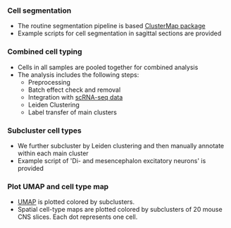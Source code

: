 ### Cell segmentation
- The routine segmentation pipeline is based [ClusterMap package](https://github.com/wanglab-broad/ClusterMap)
- Example scripts for cell segmentation in sagittal sections are provided

### Combined cell typing
- Cells in all samples are pooled together for combined analysis
- The analysis includes the following steps:
  - Preprocessing
  - Batch effect check and removal
  - Integration with [scRNA-seq data](http://mousebrain.org/adolescent/downloads.html)  
  - Leiden Clustering
  - Label transfer of main clusters

### Subcluster cell types
- We further subcluster by Leiden clustering and then manually annotate within each main cluster
- Example script of 'Di- and mesencephalon excitatory neurons' is provided


### Plot UMAP and cell type map
- [UMAP](https://scanpy.readthedocs.io/en/latest/generated/scanpy.tl.umap.html#scanpy-tl-umap) is plotted colored by subclusters.
- Spatial cell-type maps are plotted colored by subclusters of 20 mouse CNS slices. Each dot represents one cell.
